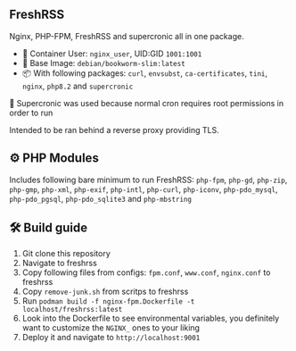 ## FreshRSS

Nginx, PHP-FPM, FreshRSS and supercronic all in one package.

- 👤 Container User: `nginx_user`, UID:GID `1001:1001`
- 🌊 Base Image: `debian/bookworm-slim:latest`
- 📦 With following packages: `curl`, `envsubst`, `ca-certificates`, `tini`, `nginx`, `php8.2` and `supercronic`

💁 Supercronic was used because normal cron requires root permissions in order to run

Intended to be ran behind a reverse proxy providing TLS.

## ⚙️ PHP Modules

Includes following bare minimum to run FreshRSS: `php-fpm`, `php-gd`, `php-zip`, `php-gmp`, `php-xml`, `php-exif`, `php-intl`, `php-curl`, `php-iconv`, `php-pdo_mysql`, `php-pdo_pgsql`, `php-pdo_sqlite3` and `php-mbstring`

## 🛠️ Build guide

1. Git clone this repository
2. Navigate to freshrss
3. Copy following files from configs: `fpm.conf`, `www.conf`, `nginx.conf` to freshrss
4. Copy `remove-junk.sh` from scritps to freshrss
5. Run `podman build -f nginx-fpm.Dockerfile -t localhost/freshrss:latest`
6. Look into the Dockerfile to see environmental variables, you definitely want to customize the `NGINX_` ones to your liking
7. Deploy it and navigate to `http://localhost:9001`
